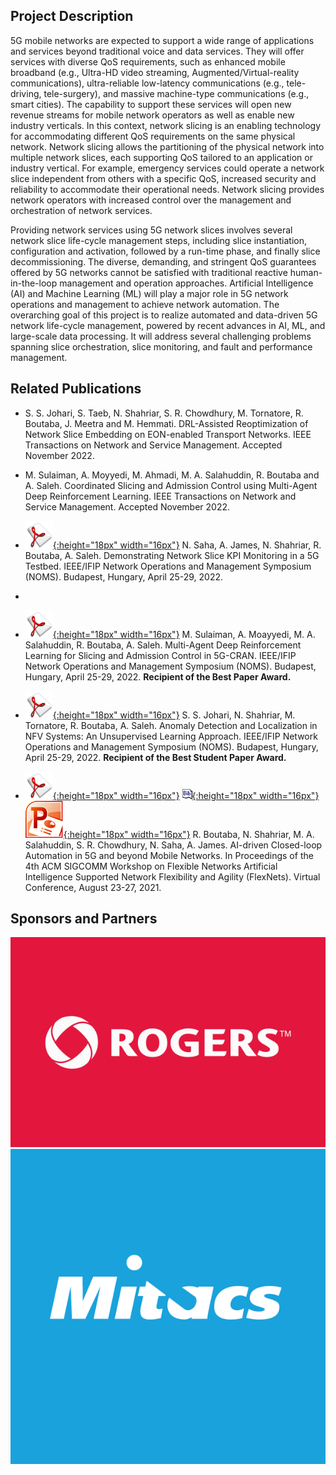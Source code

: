## Project Description

5G mobile networks are expected to support a wide range of applications and services beyond traditional voice and data services. They will offer services with diverse QoS requirements, such as enhanced mobile broadband (e.g., Ultra-HD video streaming, Augmented/Virtual-reality communications), ultra-reliable low-latency communications (e.g., tele-driving, tele-surgery), and massive machine-type communications (e.g., smart cities). The capability to support these services will open new revenue streams for mobile network operators as well as enable new industry verticals. In this context, network slicing is an enabling technology for accommodating different QoS requirements on the same physical network. Network slicing allows the partitioning of the physical network into multiple network slices, each supporting QoS tailored to an application or industry vertical. For example, emergency services could operate a network slice independent from others with a specific QoS, increased security and reliability to accommodate their operational needs. Network slicing provides network operators with increased control over the management and orchestration of network services.

Providing network services using 5G network slices involves several network slice life-cycle management steps, including slice instantiation, configuration and activation, followed by a run-time phase, and finally slice decommissioning. The diverse, demanding, and stringent QoS guarantees offered by 5G networks cannot be satisfied with traditional reactive human-in-the-loop management and operation approaches. Artificial Intelligence (AI) and Machine Learning (ML) will play a major role in 5G network operations and management to achieve network automation. The overarching goal of this project is to realize automated and data-driven 5G network life-cycle management, powered by recent advances in AI, ML, and large-scale data processing. It will address several challenging problems spanning slice orchestration, slice monitoring, and fault and performance management.

## Related Publications
- S. S. Johari, S. Taeb, N. Shahriar, S. R. Chowdhury, M. Tornatore, R. Boutaba, J. Meetra and M. Hemmati. DRL-Assisted Reoptimization of Network Slice Embedding on EON-enabled Transport Networks. IEEE Transactions on Network and Service Management. Accepted November 2022.

- M. Sulaiman, A. Moyyedi, M. Ahmadi, M. A. Salahuddin, R. Boutaba and A. Saleh. Coordinated Slicing and Admission Control using Multi-Agent Deep Reinforcement Learning. IEEE Transactions on Network and Service Management. Accepted November 2022.
- [![Paper](assets/pdflogo.gif){:height="18px" width="16px"}](http://rboutaba.cs.uwaterloo.ca/Papers/Conferences/2022/SahaNOMS22.pdf) N. Saha, A. James, N. Shahriar, R. Boutaba, A. Saleh. Demonstrating Network Slice KPI Monitoring in a 5G Testbed. IEEE/IFIP Network Operations and Management Symposium (NOMS). Budapest, Hungary, April 25-29, 2022.
- 
- [![Paper](assets/pdflogo.gif){:height="18px" width="16px"}](http://rboutaba.cs.uwaterloo.ca/Papers/Conferences/2022/SulaimanNOMS22.pdf) M. Sulaiman, A. Moayyedi, M. A. Salahuddin, R. Boutaba, A. Saleh. Multi-Agent Deep Reinforcement Learning for Slicing and Admission Control in 5G-CRAN. IEEE/IFIP Network Operations and Management Symposium (NOMS). Budapest, Hungary, April 25-29, 2022. **Recipient of the Best Paper Award.**

- [![Paper](assets/pdflogo.gif){:height="18px" width="16px"}](http://rboutaba.cs.uwaterloo.ca/Papers/Conferences/2022/JohariNOMS22.pdf) S. S. Johari, N. Shahriar, M. Tornatore, R. Boutaba, A. Saleh. Anomaly Detection and Localization in NFV Systems: An Unsupervised Learning Approach. IEEE/IFIP Network Operations and Management Symposium (NOMS). Budapest, Hungary, April 25-29, 2022. **Recipient of the Best Student Paper Award.**

- [![Paper](assets/pdflogo.gif){:height="18px" width="16px"}](http://rboutaba.cs.uwaterloo.ca/Papers/Conferences/2021/BoutabaFlexNets21.pdf) [![Bibtex](assets/bibtex-logo.gif){:height="18px" width="16px"}](http://rboutaba.cs.uwaterloo.ca/Papers/Conferences/2021/BoutabaFlexNets21.bib) [![Slides](assets/slideslogo.gif){:height="18px" width="16px"}](http://rboutaba.cs.uwaterloo.ca/Papers/Conferences/2021/BoutabaFlexNets21.pptx) R. Boutaba, N. Shahriar, M. A. Salahuddin, S. R. Chowdhury, N. Saha, A. James. AI-driven Closed-loop Automation in 5G and beyond Mobile Networks. In Proceedings of the 4th ACM SIGCOMM Workshop on Flexible Networks Artificial Intelligence Supported Network Flexibility and Agility (FlexNets). Virtual Conference, August 23-27, 2021.



## Sponsors and Partners
<div class="row">
  <div class="img1">
    <img src="assets/rogers-logo.jpg" alt="Rogers"/>
  </div>
  <div class="img2">
    <img src="assets/mitacs-logo.png" alt="Mitacs"/>
  </div>
</div>

